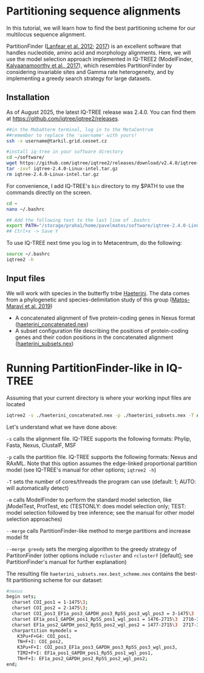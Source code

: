 # Partitioning sequence alignments

In this tutorial, we will learn how to find the best partitioning scheme for our multilocus sequence alignment.

PartitionFinder ([Lanfear et al. 2012](https://doi.org/10.1093/molbev/mss020); [2017](https://doi.org/10.1093/molbev/msw260)) is an excellent software that handles nucleotide, amino acid and morphology alignments. Here, we will use the model selection approach implemented in IQ-TREE2 (ModelFinder, [Kalyaanamoorthy et al., 2017](https://doi.org/10.1038/nmeth.4285)), which resembles PartitionFinder by considering invariable sites and Gamma rate heterogeneity, and by implementing a greedy search strategy for large datasets.

## Installation

As of August 2025, the latest IQ-TREE release was 2.4.0. You can find them at https://github.com/iqtree/iqtree2/releases.

```bash
##in the MobaXterm terminal, log in to the MetaCentrum
##remember to replace the 'username' with yours!
ssh -x username@tarkil.grid.cesnet.cz

#install iq-tree in your software directory
cd ~/software/
wget https://github.com/iqtree/iqtree2/releases/download/v2.4.0/iqtree-2.4.0-Linux-intel.tar.gz
tar -zxvf iqtree-2.4.0-Linux-intel.tar.gz
rm iqtree-2.4.0-Linux-intel.tar.gz
```

For convenience, I add IQ-TREE's `bin` directory to my $PATH to use the commands directly on the screen.

```bash
cd ~
nano ~/.bashrc

## Add the following text to the last line of .bashrc
export PATH="/storage/praha1/home/pavelmatos/software/iqtree-2.4.0-Linux-intel/bin:$PATH"
## Ctrl+x -> Save Y
```

To use IQ-TREE next time you log in to Metacentrum, do the following:

```bash
source ~/.bashrc
iqtree2 -h
```

## Input files

We will work with species in the butterfly tribe [Haeterini](https://en.wikipedia.org/wiki/Haeterini). The data comes from a phylogenetic and species-delimitation study of this group ([Matos-Maraví et al. 2019](https://doi.org/10.1111/syen.12352))

- A concatenated alignment of five protein-coding genes in Nexus format ([haeterini_concatenated.nex](https://github.com/pavelm14/lab_miscellaneous/blob/main/phylogeny/haeterini_concatenated.nex))
- A subset configuration file describing the positions of protein-coding genes and their codon positions in the concatenated alignment ([haeterini_subsets.nex](https://github.com/pavelm14/lab_miscellaneous/blob/main/phylogeny/haeterini_subsets.nex))

# Running PartitionFinder-like in IQ-TREE

Assuming that your current directory is where your working input files are located

```bash
iqtree2 -s ./haeterini_concatenated.nex -p ./haeterini_subsets.nex -T AUTO -m TESTONLY --merge greedy
```

Let's understand what we have done above:

`-s` calls the alignment file. IQ-TREE supports the following formats: Phylip, Fasta, Nexus, ClustalF, MSF

`-p` calls the partition file. IQ-TREE supports the following formats: Nexus and RAxML. Note that this option assumes the edge-linked proportional partition model (see IQ-TREE's manual for other options; `iqtree2 -h`)

`-T` sets the number of cores/threads the program can use (default: 1; AUTO: will automatically detect)

`-m` calls ModelFinder to perform the standard model selection, like jModelTest, ProtTest, etc (TESTONLY: does model selection only; TEST: model selection followed by tree inference; see the manual for other model selection approaches)

`--merge` calls PartitionFinder-like method to merge partitions and increase model fit

`--merge greedy` sets the merging algorithm to the greedy strategy of PartitonFinder (other options include `rcluster` and `rclusterf` [default]; see PartitionFinder's manual for further explanation)

The resulting file `haeterini_subsets.nex.best_scheme.nex` contains the best-fit partitioning scheme for our dataset:

```bash
#nexus
begin sets;
  charset COI_pos1 = 1-1475\3;
  charset COI_pos2 = 2-1475\3;
  charset COI_pos3_EF1a_pos3_GAPDH_pos3_Rp5S_pos3_wgl_pos3 = 3-1475\3  1478-2715\3  2718-3406\3  3409-4023\3  4026-4435\3;
  charset EF1a_pos1_GAPDH_pos1_Rp5S_pos1_wgl_pos1 = 1476-2715\3  2716-3406\3  3407-4023\3  4024-4435\3;
  charset EF1a_pos2_GAPDH_pos2_Rp5S_pos2_wgl_pos2 = 1477-2715\3  2717-3406\3  3408-4023\3  4025-4435\3;
  charpartition mymodels =
    K3Pu+F+G4: COI_pos1,
    TN+F+I: COI_pos2,
    K3Pu+F+I: COI_pos3_EF1a_pos3_GAPDH_pos3_Rp5S_pos3_wgl_pos3,
    TIM2+F+I: EF1a_pos1_GAPDH_pos1_Rp5S_pos1_wgl_pos1,
    TN+F+I: EF1a_pos2_GAPDH_pos2_Rp5S_pos2_wgl_pos2;
end;
```
